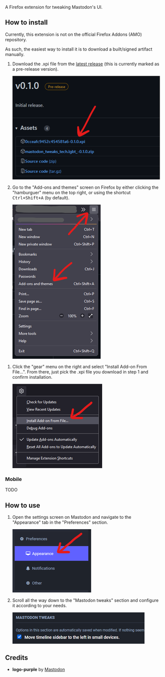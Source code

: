 A Firefox extension for tweaking Mastodon's UI.


## How to install

Currently, this extension is not on the official Firefox Addons (AMO) repository.

As such, the easiest way to install it is to download a built/signed artifact manually.

1. Download the .xpi file from the [latest release] (this is currently marked as a pre-release version).

    ![screenshot of the releases screen](/readme/how-to-install-1.png)

1. Go to the "Add-ons and themes" screen on Firefox by either clicking the "hamburguer" menu on the top right, or using the shortcut <kbd>Ctrl+Shift+A</kbd> (by default).

    ![screenshot of the hamburguer menu](/readme/how-to-install-2.png)

[latest release]: https://github.com/lewdum/mastodon-tweaks/releases/latest

1. Click the "gear" menu on the right and select "Install Add-on From File...". From there, just pick the .xpi file you download in step 1 and confirm installation.

    ![screenshot of the gear menu](/readme/how-to-install-3.png)


### Mobile

TODO


## How to use

1. Open the settings screen on Mastodon and navigate to the "Appearance" tab in the "Preferences" section.

    ![screenshot of the preferences section](/readme/how-to-use-1.png)

1. Scroll all the way down to the "Mastodon tweaks" section and configure it according to your needs.

    ![screenshot of the mastodon tweaks section](/readme/how-to-use-2.png)


## Credits

- **logo-purple** by [Mastodon]

[Mastodon]: https://joinmastodon.org

